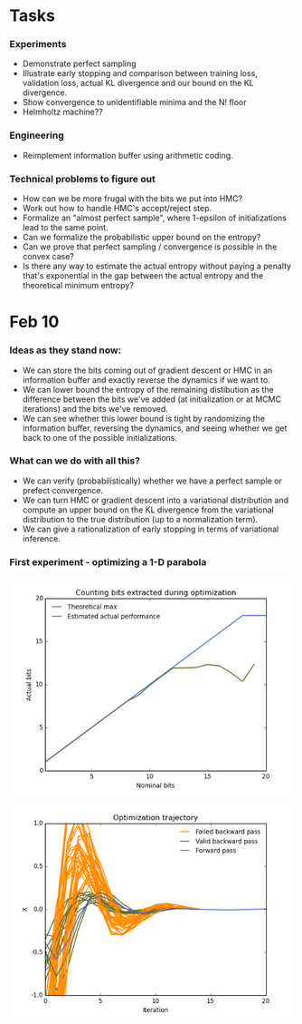 # Tasks

### Experiments
* Demonstrate perfect sampling
* Illustrate early stopping and comparison between training loss, validation
  loss, actual KL divergence and our bound on the KL divergence.
* Show convergence to unidentifiable minima and the N! floor
* Helmholtz machine??

### Engineering
* Reimplement information buffer using arithmetic coding.

### Technical problems to figure out
* How can we be more frugal with the bits we put into HMC?
* Work out how to handle HMC's accept/reject step.
* Formalize an "almost perfect sample", where 1-epsilon of initializations
  lead to the same point.
* Can we formalize the probabilistic upper bound on the entropy?
* Can we prove that perfect sampling / convergence is possible in the convex
  case?
* Is there any way to estimate the actual entropy without paying a penalty
  that's exponential in the gap between the actual entropy and the theoretical
  minimum entropy?

# Feb 10

### Ideas as they stand now:
* We can store the bits coming out of gradient descent or HMC in an information
  buffer and exactly reverse the dynamics if we want to.
* We can lower bound the entropy of the remaining distibution as the difference
  between the bits we've added (at initialization or at MCMC iterations) and the
  bits we've removed.
* We can see whether this lower bound is tight by randomizing the information
  buffer, reversing the dynamics, and seeing whether we get back to one of the
  possible initializations.

### What can we do with all this?
* We can verify (probabilistically) whether we have a perfect sample or prefect
  convergence.
* We can turn HMC or gradient descent into a variational distribution and
  compute an upper bound on the KL divergence from the variational
  distribution to the true distribution (up to a normalization term).
* We can give a rationalization of early stopping in terms of variational
  inference.

### First experiment - optimizing a 1-D parabola

![](experiments/Feb_10_hmc_coupling_from_the_past/1/entropy_estimates.png)

![](experiments/Feb_10_hmc_coupling_from_the_past/1/optimization.png)

